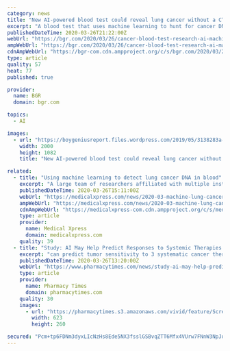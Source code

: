 ```yaml
---
category: news
title: "New AI-powered blood test could reveal lung cancer without a CT scan"
excerpt: "A blood test that uses machine learning to hunt for cancer DNA could reveal lung cancer in patients who otherwise would never have been tested. The system is accurate in roughly two-thirds of patients, but that may be enough to save an additional 1,200 lives per year, according to the scientists who developed it. Visit BGR’s homepage for more ..."
publishedDateTime: 2020-03-26T21:22:00Z
webUrl: "https://bgr.com/2020/03/26/cancer-blood-test-research-ai-machine-learning/"
ampWebUrl: "https://bgr.com/2020/03/26/cancer-blood-test-research-ai-machine-learning/amp/"
cdnAmpWebUrl: "https://bgr-com.cdn.ampproject.org/c/s/bgr.com/2020/03/26/cancer-blood-test-research-ai-machine-learning/amp/"
type: article
quality: 57
heat: 77
published: true

provider:
  name: BGR
  domain: bgr.com

topics:
  - AI

images:
  - url: "https://boygeniusreport.files.wordpress.com/2019/05/3138283a-e1558460934306.jpg?quality=98&#038;strip=all"
    width: 2000
    height: 1082
    title: "New AI-powered blood test could reveal lung cancer without a CT scan"

related:
  - title: "Using machine learning to detect lung cancer DNA in blood"
    excerpt: "A large team of researchers affiliated with multiple institutions across the U.S. has found that it might be possible to use machine learning to detect early-stage lung cancer in human patients. In their paper published in the journal Nature, the group describes their work, which involved testing machine learning systems and their ability to ..."
    publishedDateTime: 2020-03-26T15:11:00Z
    webUrl: "https://medicalxpress.com/news/2020-03-machine-lung-cancer-dna-blood.html"
    ampWebUrl: "https://medicalxpress.com/news/2020-03-machine-lung-cancer-dna-blood.amp"
    cdnAmpWebUrl: "https://medicalxpress-com.cdn.ampproject.org/c/s/medicalxpress.com/news/2020-03-machine-lung-cancer-dna-blood.amp"
    type: article
    provider:
      name: Medical Xpress
      domain: medicalxpress.com
    quality: 39
  - title: "Study: AI May Help Predict Responses to Systemic Therapies in Non-Small Cell Lung Cancer"
    excerpt: "can predict tumor sensitivity to 3 systematic cancer therapies by using artificial intelligence (AI). Currently, radiologists can determine whether patients with NSCLC are responding to systemic therapy by quantifying changes in tumor size and the appearance of new tumor lesions. However, this type of evaluation can be limited, especially in ..."
    publishedDateTime: 2020-03-26T13:20:00Z
    webUrl: "https://www.pharmacytimes.com/news/study-ai-may-help-predict-responses-to-systemic-therapies-in-non-small-cell-lung-cancer"
    type: article
    provider:
      name: Pharmacy Times
      domain: pharmacytimes.com
    quality: 30
    images:
      - url: "https://pharmacytimes.s3.amazonaws.com/vivid/feature/Screen_Shot_2019-07-17_at_1.44.40_PM.png"
        width: 623
        height: 260

secured: "Pcm+tp6FDNm3dyxLIcNzHs8Ede5NX3fsslGSBvqZTT6Mfx4VUrw7FNnW3NpJu/4QC9QAzFp76lG9DLIs+44Cn8+WBd/b8BM/2tE9tGX+5g1yo7WnCnek+IJiR/8jUrLVtF4IE0Qokyj1Z1Zw2pu+a3Gp7EitUlWjvzPeILEX7nSmSDE9TbKj9TcGAky9HzSh6H+c1sEDzJHDfMlgdRvyFtZX35tEZAVGp0lTVDJJXL35Of6kGow+HaFgjLWW4ayU63iRzLW8egOqQGE22ifRahjd7Y3H7VKn9JRsaxkJErYPav4aWg4bb5xTz47W54pC;k6h4CbG8g332ZgGFMSOdPQ=="
---
```


